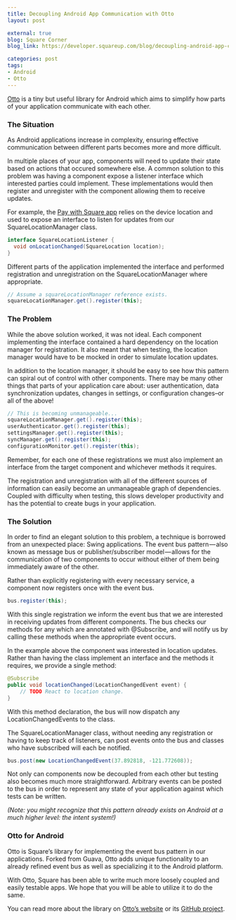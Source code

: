 ```yaml
---
title: Decoupling Android App Communication with Otto
layout: post

external: true
blog: Square Corner
blog_link: https://developer.squareup.com/blog/decoupling-android-app-communication-with-otto

categories: post
tags:
- Android
- Otto
---
```


[Otto](http://square.github.com/otto) is a tiny but useful library for Android which aims to simplify how parts of your application communicate with each other.


### The Situation

As Android applications increase in complexity, ensuring effective communication between different parts becomes more and more difficult.

In multiple places of your app, components will need to update their state based on actions that occured somewhere else. A common solution to this problem was having a component expose a listener interface which interested parties could implement. These implementations would then register and unregister with the component allowing them to receive updates.

For example, the [Pay with Square app](http://play.google.com/store/apps/details?id=com.squareup.cardcase) relies on the device location and used to expose an interface to listen for updates from our SquareLocationManager class.

```java
interface SquareLocationListener {
  void onLocationChanged(SquareLocation location);
}
```

Different parts of the application implemented the interface and performed registration and unregistration on the SquareLocationManager where appropriate.

```java
// Assume a squareLocationManager reference exists.
squareLocationManager.get().register(this);
```


### The Problem

While the above solution worked, it was not ideal. Each component implementing the interface contained a hard dependency on the location manager for registration. It also meant that when testing, the location manager would have to be mocked in order to simulate location updates.

In addition to the location manager, it should be easy to see how this pattern can spiral out of control with other components. There may be many other things that parts of your application care about: user authentication, data synchronization updates, changes in settings, or configuration changes–or all of the above!

```java
// This is becoming unmanageable...
squareLocationManager.get().register(this);
userAuthenticator.get().register(this);
settingsManager.get().register(this);
syncManager.get().register(this);
configurationMonitor.get().register(this);
```

Remember, for each one of these registrations we must also implement an interface from the target component and whichever methods it requires.

The registration and unregistration with all of the different sources of information can easily become an unmanageable graph of dependencies. Coupled with difficulty when testing, this slows developer productivity and has the potential to create bugs in your application.


### The Solution

In order to find an elegant solution to this problem, a technique is borrowed from an unexpected place: Swing applications. The event bus pattern — also known as message bus or publisher/subscriber model — allows for the communication of two components to occur without either of them being immediately aware of the other.

Rather than explicitly registering with every necessary service, a component now registers once with the event bus.

```java
bus.register(this);
```

With this single registration we inform the event bus that we are interested in receiving updates from different components. The bus checks our methods for any which are annotated with @Subscribe, and will notify us by calling these methods when the appropriate event occurs.

In the example above the component was interested in location updates. Rather than having the class implement an interface and the methods it requires, we provide a single method:

```java
@Subscribe
public void locationChanged(LocationChangedEvent event) {
    // TODO React to location change.
}
```

With this method declaration, the bus will now dispatch any LocationChangedEvents to the class.

The SquareLocationManager class, without needing any registration or having to keep track of listeners, can post events onto the bus and classes who have subscribed will each be notified.

```java
bus.post(new LocationChangedEvent(37.892818, -121.772608));
```

Not only can components now be decoupled from each other but testing also becomes much more straightforward. Arbitrary events can be posted to the bus in order to represent any state of your application against which tests can be written.

_(Note: you might recognize that this pattern already exists on Android at a much higher level: the intent system!)_


### Otto for Android

Otto is Square’s library for implementing the event bus pattern in our applications. Forked from Guava, Otto adds unique functionality to an already refined event bus as well as specializing it to the Android platform.

With Otto, Square has been able to write much more loosely coupled and easily testable apps. We hope that you will be able to utilize it to do the same.

You can read more about the library on [Otto’s website](http://square.github.com/otto) or its [GitHub project](http://github.com/square/otto).